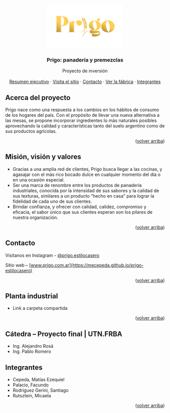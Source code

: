 <div id="top"></div>
<!--
*** Thanks for checking out the Best-README-Template. If you have a suggestion
*** that would make this better, please fork the repo and create a pull request
*** or simply open an issue with the tag "enhancement".
*** Don't forget to give the project a star!
*** Thanks again! Now go create something AMAZING! :D
-->



<!-- PROJECT SHIELDS -->
<!--
*** I'm using markdown "reference style" links for readability.
*** Reference links are enclosed in brackets [ ] instead of parentheses ( ).
*** See the bottom of this document for the declaration of the reference variables
*** for contributors-url, forks-url, etc. This is an optional, concise syntax you may use.
*** https://www.markdownguide.org/basic-syntax/#reference-style-links
-->


<!-- PROJECT LOGO -->
<br />
<div align="center">
  <a href="https://mecepeda.github.io/prigo-estilocasero/">
    <img src="prigo-website/src/assets/images/prigo-logo-banner.png" alt="Logo" width="240" height="auto">
  </a>

<h3 align="center">Prigo: panadería y premezclas</h3>

  <p align="center">
    Proyecto de inversión
    <br />
    <br />
    <a href="https://drive.google.com/file/d/1PLDeBOdSIlyrEh0oqoMjwC94PaO_JVxa/view?usp=sharing">Resumen ejecutivo</a>
    ·
    <a href="https://mecepeda.github.io/prigo-estilocasero/">Visita el sitio</a>
    ·
    <a href="#contacto">Contacto</a>
    ·
    <a href="#fabrica">Ver la fábrica</a>
    ·
    <a href="#integrantes">Integrantes</a>
  </p>
</div>



<!-- ABOUT THE PROJECT -->
## Acerca del proyecto

Prigo nace como una respuesta a los cambios en los hábitos de consumo de los hogares del país. Con el propósito de llevar una nueva alternativa a las mesas, se propone incorporar ingredientes lo más naturales posibles aprovechando la calidad y características tanto del suelo argentino como de sus productos agrícolas.

<p align="right">(<a href="#top">volver arriba</a>)</p>

## Misión, visión y valores

* Gracias a una amplia red de clientes, Prigo busca llegar a las cocinas, y agasajar con el más rico bocado dulce en cualquier momento del día o en una ocasión especial.
* Ser una marca de renombre entre los productos de panadería industriales, conocida por la intensidad de sus sabores y la calidad de sus texturas, similares a un producto “hecho en casa” para lograr la fidelidad de cada uno de sus clientes.
* Brindar confianza, y ofrecer con calidad, calidez, compromiso y eficacia, el sabor único que sus clientes esperan son los pilares de nuestra organización.

<p align="right">(<a href="#top">volver arriba</a>)</p>

<!-- CONTACT -->
## Contacto

Visitanos en Instagram - [@prigo.estilocasero](https://instagram.com/prigo.estilocasero)

Sitio web – [www.prigo.com.ar](https://mecepeda.github.io/prigo-estilocasero)

<p align="right">(<a href="#top">volver arriba</a>)</p>

## Planta industrial

* Link a carpeta compartida

<p align="right">(<a href="#top">volver arriba</a>)</p>


## Cátedra – Proyecto final | UTN.FRBA

* Ing. Alejandro Rosá
* Ing. Pablo Romero


<!-- ACKNOWLEDGMENTS -->
## Integrantes

* Cepeda, Matías Ezequiel
* Palacio, Facundo
* Rodriguez Gerini, Santiago
* Rutsztein, Micaela

<p align="right">(<a href="#top">volver arriba</a>)</p>



<!-- MARKDOWN LINKS & IMAGES -->
<!-- https://www.markdownguide.org/basic-syntax/#reference-style-links -->
[contributors-shield]: https://img.shields.io/github/contributors/github_username/repo_name.svg?style=for-the-badge
[contributors-url]: https://github.com/github_username/repo_name/graphs/contributors
[forks-shield]: https://img.shields.io/github/forks/github_username/repo_name.svg?style=for-the-badge
[forks-url]: https://github.com/github_username/repo_name/network/members
[stars-shield]: https://img.shields.io/github/stars/github_username/repo_name.svg?style=for-the-badge
[stars-url]: https://github.com/github_username/repo_name/stargazers
[issues-shield]: https://img.shields.io/github/issues/github_username/repo_name.svg?style=for-the-badge
[issues-url]: https://github.com/github_username/repo_name/issues
[license-shield]: https://img.shields.io/github/license/github_username/repo_name.svg?style=for-the-badge
[license-url]: https://github.com/github_username/repo_name/blob/master/LICENSE.txt
[linkedin-shield]: https://img.shields.io/badge/-LinkedIn-black.svg?style=for-the-badge&logo=linkedin&colorB=555
[linkedin-url]: https://linkedin.com/in/linkedin_username
[product-screenshot]: images/screenshot.png
